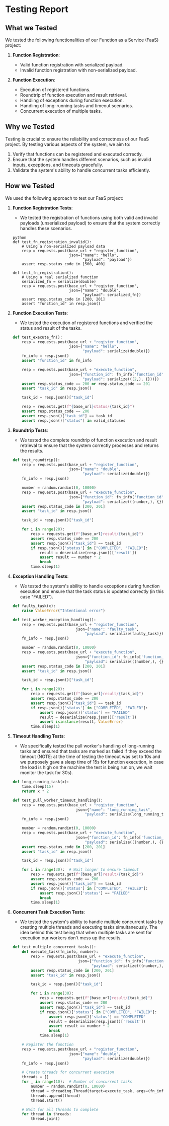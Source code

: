 # Testing Report

## What we Tested

We tested the following functionalities of our Function as a Service (FaaS) project:

1. **Function Registration**:
    - Valid function registration with serialized payload.
    - Invalid function registration with non-serialized payload.

2. **Function Execution**:
    - Execution of registered functions.
    - Roundtrip of function execution and result retrieval.
    - Handling of exceptions during function execution.
    - Handling of long-running tasks and timeout scenarios.
    - Concurrent execution of multiple tasks.

## Why we Tested

Testing is crucial to ensure the reliability and correctness of our FaaS project. By testing various aspects of the system, we aim to:

1. Verify that functions can be registered and executed correctly.
2. Ensure that the system handles different scenarios, such as invalid inputs, exceptions, and timeouts gracefully.
3. Validate the system's ability to handle concurrent tasks efficiently.

## How we Tested

We used the following approach to test our FaaS project:

1. **Function Registration Tests**:
    - We tested the registration of functions using both valid and invalid payloads (unserialized payload) to ensure that the system correctly handles these scenarios.

    ```
    python
    def test_fn_registration_invalid():
        # Using a non-serialized payload data
        resp = requests.post(base_url + "register_function",
                             json={"name": "hello",
                                   "payload": "payload"})
        assert resp.status_code in [500, 400]

    def test_fn_registration():
        # Using a real serialized function
        serialized_fn = serialize(double)
        resp = requests.post(base_url + "register_function",
                             json={"name": "double",
                                   "payload": serialized_fn})
        assert resp.status_code in [200, 201]
        assert "function_id" in resp.json()
    ```

2. **Function Execution Tests**:
    - We tested the execution of registered functions and verified the status and result of the tasks.

    ```python
    def test_execute_fn():
        resp = requests.post(base_url + "register_function",
                             json={"name": "hello",
                                   "payload": serialize(double)})
        fn_info = resp.json()
        assert "function_id" in fn_info

        resp = requests.post(base_url + "execute_function",
                             json={"function_id": fn_info['function_id'],
                                   "payload": serialize(((2,), {}))})
        assert resp.status_code == 200 or resp.status_code == 201
        assert "task_id" in resp.json()

        task_id = resp.json()["task_id"]

        resp = requests.get(f"{base_url}status/{task_id}")
        assert resp.status_code == 200
        assert resp.json()["task_id"] == task_id
        assert resp.json()["status"] in valid_statuses
    ```

3. **Roundtrip Tests**:
    - We tested the complete roundtrip of function execution and result retrieval to ensure that the system correctly processes and returns the results.

    ```python
    def test_roundtrip():
        resp = requests.post(base_url + "register_function",
                             json={"name": "double",
                                   "payload": serialize(double)})
        fn_info = resp.json()

        number = random.randint(0, 10000)
        resp = requests.post(base_url + "execute_function",
                             json={"function_id": fn_info['function_id'],
                                   "payload": serialize(((number,), {}))})
        assert resp.status_code in [200, 201]
        assert "task_id" in resp.json()

        task_id = resp.json()["task_id"]

        for i in range(20):
            resp = requests.get(f"{base_url}result/{task_id}")
            assert resp.status_code == 200
            assert resp.json()["task_id"] == task_id
            if resp.json()['status'] in ["COMPLETED", "FAILED"]:
                result = deserialize(resp.json()['result'])
                assert result == number * 2
                break
            time.sleep(1)
    ```

4. **Exception Handling Tests**:
    - We tested the system's ability to handle exceptions during function execution and ensure that the task status is updated correctly (in this case "FAILED").

    ```python
    def faulty_task(x):
        raise ValueError("Intentional error")

    def test_worker_exception_handling():
        resp = requests.post(base_url + "register_function",
                                json={"name": "faulty_task",
                                    "payload": serialize(faulty_task)})
        fn_info = resp.json()

        number = random.randint(0, 10000)
        resp = requests.post(base_url + "execute_function",
                                json={"function_id": fn_info['function_id'],
                                    "payload": serialize(((number,), {}))})
        assert resp.status_code in [200, 201]
        assert "task_id" in resp.json()

        task_id = resp.json()["task_id"]

        for i in range(20):
            resp = requests.get(f"{base_url}result/{task_id}")
            assert resp.status_code == 200
            assert resp.json()["task_id"] == task_id
            if resp.json()['status'] in ["COMPLETED", "FAILED"]:
                assert resp.json()['status'] == "FAILED"
                result = deserialize(resp.json()['result'])
                assert isinstance(result, ValueError)
            time.sleep(1)
    ```

5. **Timeout Handling Tests**:
    - We specifically tested the pull worker's handling of long-running tasks and ensured that tasks are marked as failed if they exceed the timeout (NOTE: at the time of testing the timeout was set to 10s and we purposely gave a sleep time of 15s for function execution, in case the load is high on the machine the test is being run on, we wait monitor the task for 30s).

    ```python
    def long_running_task(x):
        time.sleep(15)
        return x * 2

    def test_pull_worker_timeout_handling():
        resp = requests.post(base_url + "register_function",
                                json={"name": "long_running_task",
                                    "payload": serialize(long_running_task)})
        fn_info = resp.json()

        number = random.randint(0, 10000)
        resp = requests.post(base_url + "execute_function",
                                json={"function_id": fn_info['function_id'],
                                    "payload": serialize(((number,), {}))})
        assert resp.status_code in [200, 201]
        assert "task_id" in resp.json()

        task_id = resp.json()["task_id"]

        for i in range(30):  # Wait longer to ensure timeout
            resp = requests.get(f"{base_url}result/{task_id}")
            assert resp.status_code == 200
            assert resp.json()["task_id"] == task_id
            if resp.json()['status'] in ["COMPLETED", "FAILED"]:
                assert resp.json()['status'] == "FAILED"
                break
            time.sleep(1)
    ```

6. **Concurrent Task Execution Tests**:
    - We tested the system's ability to handle multiple concurrent tasks by creating multiple threads and executing tasks simultaneously. The idea behind this test being that when multiple tasks are sent for execution our workers don't mess up the results. 

    ```python
    def test_multiple_concurrent_tasks():
        def execute_task(fn_info, number):
            resp = requests.post(base_url + "execute_function",
                                 json={"function_id": fn_info['function_id'],
                                       "payload": serialize(((number,), {}))})
            assert resp.status_code in [200, 201]
            assert "task_id" in resp.json()

            task_id = resp.json()["task_id"]

            for i in range(30):
                resp = requests.get(f"{base_url}result/{task_id}")
                assert resp.status_code == 200
                assert resp.json()["task_id"] == task_id
                if resp.json()['status'] in ["COMPLETED", "FAILED"]:
                    assert resp.json()['status'] == "COMPLETED"
                    result = deserialize(resp.json()['result'])
                    assert result == number * 2
                    break
                time.sleep(1)

        # Register the function
        resp = requests.post(base_url + "register_function",
                             json={"name": "double",
                                   "payload": serialize(double)})
        fn_info = resp.json()

        # Create threads for concurrent execution
        threads = []
        for _ in range(10):  # Number of concurrent tasks
            number = random.randint(0, 10000)
            thread = threading.Thread(target=execute_task, args=(fn_info, number))
            threads.append(thread)
            thread.start()

        # Wait for all threads to complete
        for thread in threads:
            thread.join()
    ```